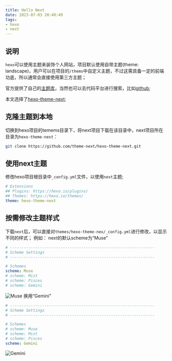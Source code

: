 ```yaml
---
title: Hello Next
date: 2023-07-03 20:49:49
tags:
- hexo
- next
---
```

## 说明
`hexo`可以使用主题来装饰个人网站，项目默认使用自带主题(theme: landscape)，用户可以在项目的`/thems`中自定义主题，不过这需具备一定的前端功底，所以通常会直接使用第三方主题；

官方提供了自己的[主题库](https://hexo.io/themes)，当然也可以去代码平台进行搜索，比如[github](https://github.com);

本文选择了[hexo-theme-next](https://github.com/theme-next/hexo-theme-next);

## 克隆主题到本地
切换到hexo项目的temems目录下，将next项目下载在该目录中，next项目所在目录为`hexo-theme-next`：
```bash
git clone https://github.com/theme-next/hexo-theme-next.git
```

## 使用next主题
修改hexo项目根目录中`_config.yml`文件，以使用`next`主题;
```yml
# Extensions
## Plugins: https://hexo.io/plugins/
## Themes: https://hexo.io/themes/
theme: hexo-theme-next
```

## 按需修改主题样式
下载`next`后，可以直接对`themes/hexo-theme-nex/_config.yml`进行修改，以显示不同的样式；
例如：
next的默认scheme为“Muse”
```yml
# ---------------------------------------------------------------
# Scheme Settings
# ---------------------------------------------------------------

# Schemes
scheme: Muse
# scheme: Mist
# scheme: Pisces
# scheme: Gemini
```
![Muse](next-scheme-Muse.png)
换用“Gemini”
```yml
# ---------------------------------------------------------------
# Scheme Settings
# ---------------------------------------------------------------

# Schemes
# scheme: Muse
# scheme: Mist
# scheme: Pisces
scheme: Gemini
```
![Gemini](next-scheme-Gemini.png)

